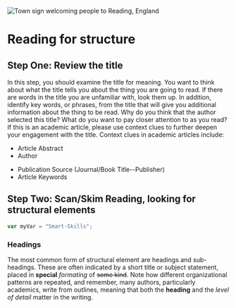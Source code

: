 ![Town sign welcoming people to Reading, England](https://upload.wikimedia.org/wikipedia/commons/4/41/Welcome_to_Reading_-_geograph.org.uk_-_5971664.jpg)
# Reading for structure
## Step One: Review the title
In this step, you should examine the title for meaning. You want to think about what the title tells you about the thing you are going to read. If there are words in the title you are unfamiliar with, look them up. In addition, identify key words, or phrases,
from the title that will give you additional information about the thing to be read. Why do you think that the author selected this title? What do you want to pay closer attention to as you read? If this is an academic article, please use context clues to further
deepen your engagement with the title. Context clues in academic articles include:
+ Article Abstract
+ Author
* Publication Source (Journal/Book Title--Publisher)
* Article Keywords
## Step Two: Scan/Skim Reading, looking for structural elements
``` javascript
var myVar = "Smart-Skills";
```
### Headings
The most common form of structural element are headings and sub-headings. These are often indicated by a short title or subject statement, placed in **special** *formating* of ~~some kind~~. Note how different organizational patterns are repeated, and remember, many
authors, particularly academics, write from outlines, meaning that both the **heading** and the *level of detail* matter in the writing.
